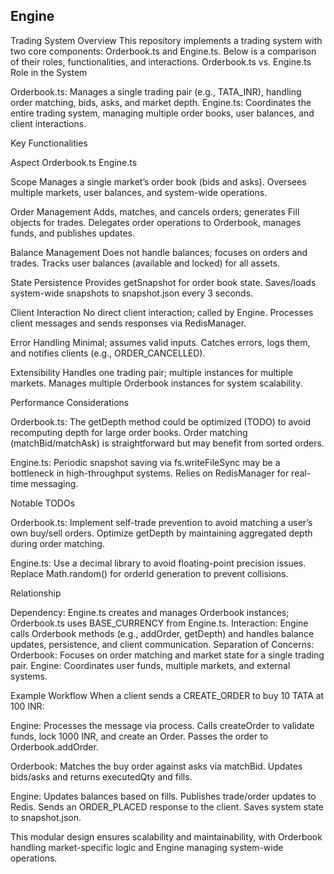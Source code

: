 
## Engine
Trading System Overview
This repository implements a trading system with two core components: Orderbook.ts and Engine.ts. Below is a comparison of their roles, functionalities, and interactions.
Orderbook.ts vs. Engine.ts
Role in the System

Orderbook.ts: Manages a single trading pair (e.g., TATA_INR), handling order matching, bids, asks, and market depth.
Engine.ts: Coordinates the entire trading system, managing multiple order books, user balances, and client interactions.

Key Functionalities



Aspect
Orderbook.ts
Engine.ts



Scope
Manages a single market’s order book (bids and asks).
Oversees multiple markets, user balances, and system-wide operations.


Order Management
Adds, matches, and cancels orders; generates Fill objects for trades.
Delegates order operations to Orderbook, manages funds, and publishes updates.


Balance Management
Does not handle balances; focuses on orders and trades.
Tracks user balances (available and locked) for all assets.


State Persistence
Provides getSnapshot for order book state.
Saves/loads system-wide snapshots to snapshot.json every 3 seconds.


Client Interaction
No direct client interaction; called by Engine.
Processes client messages and sends responses via RedisManager.


Error Handling
Minimal; assumes valid inputs.
Catches errors, logs them, and notifies clients (e.g., ORDER_CANCELLED).


Extensibility
Handles one trading pair; multiple instances for multiple markets.
Manages multiple Orderbook instances for system scalability.


Performance Considerations

Orderbook.ts: 
The getDepth method could be optimized (TODO) to avoid recomputing depth for large order books.
Order matching (matchBid/matchAsk) is straightforward but may benefit from sorted orders.


Engine.ts: 
Periodic snapshot saving via fs.writeFileSync may be a bottleneck in high-throughput systems.
Relies on RedisManager for real-time messaging.



Notable TODOs

Orderbook.ts:
Implement self-trade prevention to avoid matching a user’s own buy/sell orders.
Optimize getDepth by maintaining aggregated depth during order matching.


Engine.ts:
Use a decimal library to avoid floating-point precision issues.
Replace Math.random() for orderId generation to prevent collisions.



Relationship

Dependency: Engine.ts creates and manages Orderbook instances; Orderbook.ts uses BASE_CURRENCY from Engine.ts.
Interaction: Engine calls Orderbook methods (e.g., addOrder, getDepth) and handles balance updates, persistence, and client communication.
Separation of Concerns:
Orderbook: Focuses on order matching and market state for a single trading pair.
Engine: Coordinates user funds, multiple markets, and external systems.



Example Workflow
When a client sends a CREATE_ORDER to buy 10 TATA at 100 INR:

Engine:
Processes the message via process.
Calls createOrder to validate funds, lock 1000 INR, and create an Order.
Passes the order to Orderbook.addOrder.


Orderbook:
Matches the buy order against asks via matchBid.
Updates bids/asks and returns executedQty and fills.


Engine:
Updates balances based on fills.
Publishes trade/order updates to Redis.
Sends an ORDER_PLACED response to the client.
Saves system state to snapshot.json.



This modular design ensures scalability and maintainability, with Orderbook handling market-specific logic and Engine managing system-wide operations.
